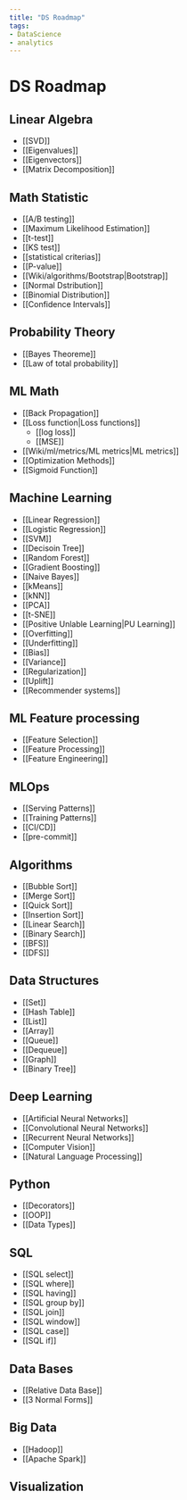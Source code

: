 ```yaml
---
title: "DS Roadmap"
tags:
- DataScience
- analytics
---
```


# DS Roadmap

## Linear Algebra

- [[SVD]]
- [[Eigenvalues]]
- [[Eigenvectors]]
- [[Matrix Decomposition]]

## Math Statistic

- [[A/B testing]]
- [[Maximum Likelihood Estimation]]
- [[t-test]]
- [[KS test]]
- [[statistical criterias]]
- [[P-value]]
- [[Wiki/algorithms/Bootstrap|Bootstrap]]
- [[Normal Dstribution]]
- [[Binomial Distribution]]
- [[Confidence Intervals]]

## Probability Theory

- [[Bayes Theoreme]]
- [[Law of total probability]]

## ML Math

- [[Back Propagation]]
- [[Loss function|Loss functions]]
  - [[log loss]]
  - [[MSE]]
- [[Wiki/ml/metrics/ML metrics|ML metrics]]
- [[Optimization Methods]]
- [[Sigmoid Function]]

## Machine Learning

- [[Linear Regression]]
- [[Logistic Regression]]
- [[SVM]]
- [[Decisoin Tree]]
- [[Random Forest]]
- [[Gradient Boosting]]
- [[Naive Bayes]]
- [[kMeans]]
- [[kNN]]
- [[PCA]]
- [[t-SNE]]
- [[Positive Unlable Learning|PU Learning]]
- [[Overfitting]]
- [[Underfitting]]
- [[Bias]]
- [[Variance]]
- [[Regularization]]
- [[Uplift]]
- [[Recommender systems]]

## ML Feature processing

- [[Feature Selection]]
- [[Feature Processing]]
- [[Feature Engineering]]

## MLOps

- [[Serving Patterns]]
- [[Training Patterns]]
- [[CI/CD]]
- [[pre-commit]]

## Algorithms

- [[Bubble Sort]]
- [[Merge Sort]]
- [[Quick Sort]]
- [[Insertion Sort]]
- [[Linear Search]]
- [[Binary Search]]
- [[BFS]]
- [[DFS]]

## Data Structures

- [[Set]]
- [[Hash Table]]
- [[List]]
- [[Array]]
- [[Queue]]
- [[Dequeue]]
- [[Graph]]
- [[Binary Tree]]

## Deep Learning

- [[Artificial Neural Networks]]
- [[Convolutional Neural Networks]]
- [[Recurrent Neural Networks]]
- [[Computer Vision]]
- [[Natural Language Processing]]

## Python

- [[Decorators]]
- [[OOP]]
- [[Data Types]]

## SQL

- [[SQL select]]
- [[SQL where]]
- [[SQL having]]
- [[SQL  group by]]
- [[SQL join]]
- [[SQL window]]
- [[SQL case]]
- [[SQL if]]

## Data Bases

- [[Relative Data Base]]
- [[3 Normal Forms]]

## Big Data

- [[Hadoop]]
- [[Apache Spark]]

## Visualization
